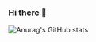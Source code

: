 ### Hi there 👋

![Anurag's GitHub stats](https://github-readme-stats.vercel.app/api?username=anuraghazra&theme=radical&show_icons=true)

